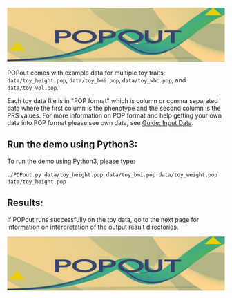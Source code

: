 ![Screenshot](img/pop_wide.jpg) 


POPout comes with example data for multiple toy traits: 
`data/toy_height.pop`, `data/toy_bmi.pop`, `data/toy_wbc.pop`, and `data/toy_vol.pop`. 

Each toy data file is in "POP format" which is column or comma separated data where the 
first column is the phenotype and the second column is the PRS values.  For more information 
on POP format and help getting your own data into POP format please see 
own data, see [Guide: Input Data](guide_input.md).



## Run the demo using Python3: 

To run the demo using Python3, please type: 
```
./POPout.py data/toy_height.pop data/toy_bmi.pop data/toy_weight.pop data/toy_height.pop
```


## Results:

If POPout runs successfully on the toy data, go to the next
page for information on interpretation of the output result directories.

    
![Screenshot](img/pop_wide.jpg) 



